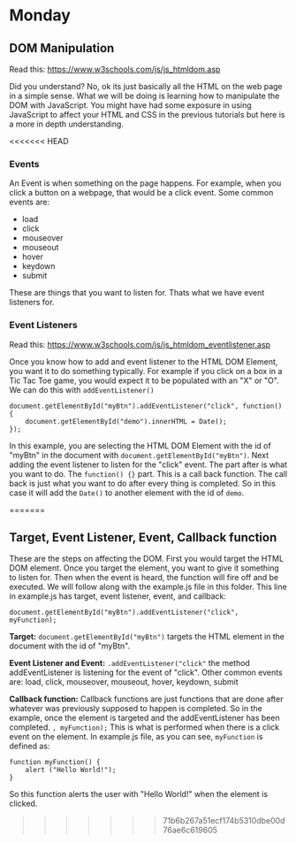 # Monday

## DOM Manipulation
Read this: https://www.w3schools.com/js/js_htmldom.asp

Did you understand? No, ok its just basically all the HTML on the web page in a simple sense. What we will be doing is learning how to manipulate the DOM with JavaScript. You might have had some exposure in using JavaScript to affect your HTML and CSS in the previous tutorials but here is a more in depth understanding.

<<<<<<< HEAD
### Events
An Event is when something on the page happens. For example, when you click a button on a webpage, that would be a click event. Some common events are:
* load
* click
* mouseover
* mouseout
* hover
* keydown
* submit

These are things that you want to listen for. Thats what we have event listeners for. 

### Event Listeners
Read this: https://www.w3schools.com/js/js_htmldom_eventlistener.asp

Once you know how to add and event listener to the HTML DOM Element, you want it to do something typically. For example if you click on a box in a Tic Tac Toe game, you would expect it to be populated with an "X" or "O". We can do this with `addEventListener()`
```
document.getElementById("myBtn").addEventListener("click", function() {
    document.getElementById("demo").innerHTML = Date();
});
```

In this example, you are selecting the HTML DOM Element with the id of "myBtn" in the document with `document.getElementById("myBtn")`. Next adding the event listener to listen for the "click" event. The part after is what you want to do. The `function() {}` part. This is a call back function. The call back is just what you want to do after every thing is completed. So in this case it will add the `Date()` to another element with the id of `demo`.
  
  
=======
## Target, Event Listener, Event, Callback function
These are the steps on affecting the DOM. First you would target the HTML DOM element. Once you target the element, you want to give it something to listen for. Then when the event is heard, the function will fire off and be executed. We will follow along with the example.js file in this folder. This line in example.js has target, event listener, event, and callback:
```
document.getElementById("myBtn").addEventListener("click", myFunction);
```

**Target:**
`document.getElementById("myBtn")` targets the HTML element in the document with the id of "myBtn".

**Event Listener and Event:**
`.addEventListener("click"` the method addEventListener is listening for the event of "click". Other common events are:
load, click, mouseover, mouseout, hover, keydown, submit

**Callback function:**
Callback functions are just functions that are done after whatever was previously supposed to happen is completed. So in the example, once the element is targeted and the addEventListener has been completed.
`, myFunction);` This is what is performed when there is a click event on the element. In example.js file, as you can see, `myFunction` is defined as:
```
function myFunction() {
    alert ("Hello World!");
}
```
So this function alerts the user with "Hello World!" when the element is clicked.
>>>>>>> 71b6b267a51ecf174b5310dbe00d76ae6c619605
